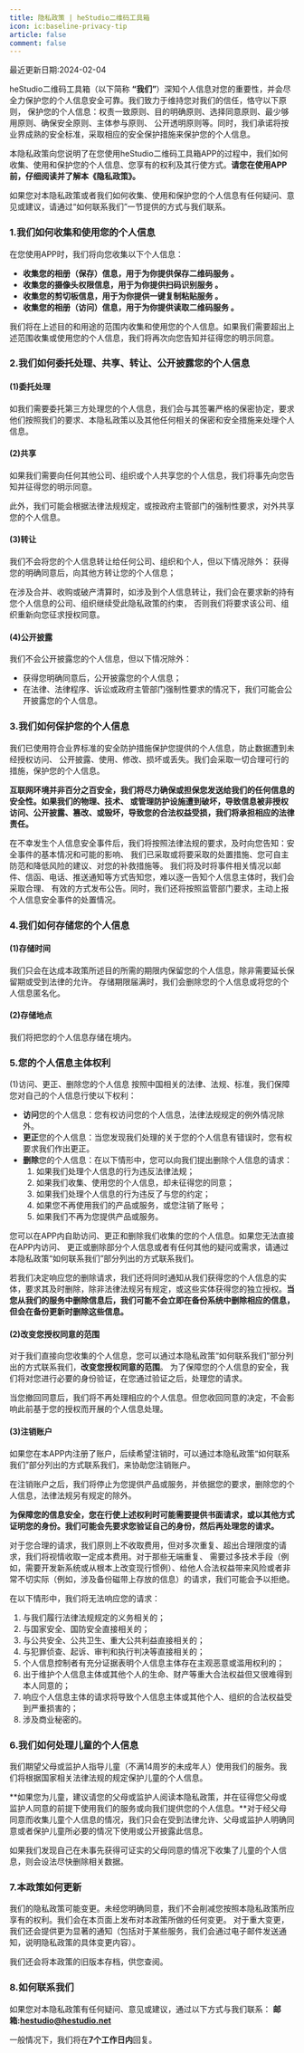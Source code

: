 ```yaml
---
title: 隐私政策 | heStudio二维码工具箱
icon: ic:baseline-privacy-tip
article: false
comment: false
---
```


最近更新日期:2024-02-04

heStudio二维码工具箱（以下简称 **“我们”**）深知个人信息对您的重要性，并会尽全力保护您的个人信息安全可靠。我们致力于维持您对我们的信任，恪守以下原则， 保护您的个人信息：权责一致原则、目的明确原则、选择同意原则、最少够用原则、确保安全原则、主体参与原则、 公开透明原则等。同时，我们承诺将按业界成熟的安全标准，采取相应的安全保护措施来保护您的个人信息。

本隐私政策向您说明了在您使用heStudio二维码工具箱APP的过程中，我们如何收集、使用和保护您的个人信息、您享有的权利及其行使方式。**请您在使用APP前，仔细阅读并了解本《隐私政策》。**

如果您对本隐私政策或者我们如何收集、使用和保护您的个人信息有任何疑问、意见或建议，请通过“如何联系我们”一节提供的方式与我们联系。

### 1.我们如何收集和使用您的个人信息
在您使用APP时，我们将向您收集以下个人信息：

- **收集您的相册（保存）信息，用于为你提供保存二维码服务 。**
-  **收集您的摄像头权限信息，用于为你提供扫码识别服务 。**
-  **收集您的剪切板信息，用于为你提供一键复制粘贴服务 。**
-  **收集您的相册（访问）信息，用于为你提供读取二维码服务 。**

我们将在上述目的和用途的范围内收集和使用您的个人信息。如果我们需要超出上述范围收集或使用您的个人信息，我们将再次向您告知并征得您的明示同意。

### 2.我们如何委托处理、共享、转让、公开披露您的个人信息
#### (1)委托处理

如我们需要委托第三方处理您的个人信息，我们会与其签署严格的保密协定，要求他们按照我们的要求、本隐私政策以及其他任何相关的保密和安全措施来处理个人信息。

#### (2)共享
如果我们需要向任何其他公司、组织或个人共享您的个人信息，我们将事先向您告知并征得您的明示同意。

此外，我们可能会根据法律法规规定，或按政府主管部门的强制性要求，对外共享您的个人信息。

#### (3)转让
我们不会将您的个人信息转让给任何公司、组织和个人，但以下情况除外：
获得您的明确同意后，向其他方转让您的个人信息；

在涉及合并、收购或破产清算时，如涉及到个人信息转让，我们会在要求新的持有您个人信息的公司、组织继续受此隐私政策的约束， 否则我们将要求该公司、组织重新向您征求授权同意。

#### (4)公开披露
我们不会公开披露您的个人信息，但以下情况除外：
- 获得您明确同意后，公开披露您的个人信息；
- 在法律、法律程序、诉讼或政府主管部门强制性要求的情况下，我们可能会公开披露您的个人信息。

### 3.我们如何保护您的个人信息
我们已使用符合业界标准的安全防护措施保护您提供的个人信息，防止数据遭到未经授权访问、 公开披露、使用、修改、损坏或丢失。我们会采取一切合理可行的措施，保护您的个人信息。

**互联网环境并非百分之百安全，我们将尽力确保或担保您发送给我们的任何信息的安全性。如果我们的物理、技术、 或管理防护设施遭到破坏，导致信息被非授权访问、公开披露、篡改、或毁坏，导致您的合法权益受损，我们将承担相应的法律责任。**

在不幸发生个人信息安全事件后，我们将按照法律法规的要求，及时向您告知：安全事件的基本情况和可能的影响、 我们已采取或将要采取的处置措施、您可自主防范和降低风险的建议、对您的补救措施等。 我们将及时将事件相关情况以邮件、信函、电话、推送通知等方式告知您，难以逐一告知个人信息主体时，我们会采取合理、 有效的方式发布公告。同时，我们还将按照监管部门要求，主动上报个人信息安全事件的处置情况。

### 4.我们如何存储您的个人信息
#### (1)存储时间
我们只会在达成本政策所述目的所需的期限内保留您的个人信息，除非需要延长保留期或受到法律的允许。 存储期限届满时，我们会删除您的个人信息或将您的个人信息匿名化。

#### (2)存储地点
我们将把您的个人信息存储在境内。

### 5.您的个人信息主体权利
(1)访问、更正、删除您的个人信息 按照中国相关的法律、法规、标准，我们保障您对自己的个人信息行使以下权利：
- **访问**您的个人信息：您有权访问您的个人信息，法律法规规定的例外情况除外。
- **更正**您的个人信息：当您发现我们处理的关于您的个人信息有错误时，您有权要求我们作出更正。
- **删除**您的个人信息：在以下情形中，您可以向我们提出删除个人信息的请求：
    1. 如果我们处理个人信息的行为违反法律法规；
    2. 如果我们收集、使用您的个人信息，却未征得您的同意；
    3. 如果我们处理个人信息的行为违反了与您的约定；
    4. 如果您不再使用我们的产品或服务，或您注销了账号；
    5. 如果我们不再为您提供产品或服务。

您可以在APP内自助访问、更正和删除我们收集的您的个人信息。如果您无法直接在APP内访问、 更正或删除部分个人信息或者有任何其他的疑问或需求，请通过本隐私政策“如何联系我们”部分列出的方式联系我们。

若我们决定响应您的删除请求，我们还将同时通知从我们获得您的个人信息的实体，要求其及时删除，除非法律法规另有规定，或这些实体获得您的独立授权。**当您从我们的服务中删除信息后，我们可能不会立即在备份系统中删除相应的信息，但会在备份更新时删除这些信息。**

#### (2)改变您授权同意的范围
对于我们直接向您收集的个人信息，您可以通过本隐私政策“如何联系我们”部分列出的方式联系我们，**改变您授权同意的范围**。 为了保障您的个人信息的安全，我们将对您进行必要的身份验证，在您通过验证之后，处理您的请求。

当您撤回同意后，我们将不再处理相应的个人信息。但您收回同意的决定，不会影响此前基于您的授权而开展的个人信息处理。

#### (3)注销账户
如果您在本APP内注册了账户，后续希望注销时，可以通过本隐私政策“如何联系我们”部分列出的方式联系我们，来协助您注销账户。

在注销账户之后，我们将停止为您提供产品或服务，并依据您的要求，删除您的个人信息，法律法规另有规定的除外。

**为保障您的信息安全，您在行使上述权利时可能需要提供书面请求，或以其他方式证明您的身份。我们可能会先要求您验证自己的身份，然后再处理您的请求。**

对于您合理的请求，我们原则上不收取费用，但对多次重复、超出合理限度的请求，我们将视情收取一定成本费用。对于那些无端重复、 需要过多技术手段（例如，需要开发新系统或从根本上改变现行惯例）、给他人合法权益带来风险或者非常不切实际（例如，涉及备份磁带上存放的信息）的请求，我们可能会予以拒绝。

在以下情形中，我们将无法响应您的请求：
1. 与我们履行法律法规规定的义务相关的；
2. 与国家安全、国防安全直接相关的；
3. 与公共安全、公共卫生、重大公共利益直接相关的；
4. 与犯罪侦查、起诉、审判和执行判决等直接相关的；
5. 个人信息控制者有充分证据表明个人信息主体存在主观恶意或滥用权利的；
6. 出于维护个人信息主体或其他个人的生命、财产等重大合法权益但又很难得到本人同意的；
7. 响应个人信息主体的请求将导致个人信息主体或其他个人、组织的合法权益受到严重损害的；
8. 涉及商业秘密的。

### 6.我们如何处理儿童的个人信息
我们期望父母或监护人指导儿童（不满14周岁的未成年人）使用我们的服务。我们将根据国家相关法律法规的规定保护儿童的个人信息。

**如果您为儿童，建议请您的父母或监护人阅读本隐私政策，并在征得您父母或监护人同意的前提下使用我们的服务或向我们提供您的个人信息。**对于经父母同意而收集儿童个人信息的情况，我们只会在受到法律允许、父母或监护人明确同意或者保护儿童所必要的情况下使用或公开披露此信息。

如果我们发现自己在未事先获得可证实的父母同意的情况下收集了儿童的个人信息，则会设法尽快删除相关数据。

### 7.本政策如何更新
我们的隐私政策可能变更。未经您明确同意，我们不会削减您按照本隐私政策所应享有的权利。我们会在本页面上发布对本政策所做的任何变更。 对于重大变更，我们还会提供更为显著的通知（包括对于某些服务，我们会通过电子邮件发送通知，说明隐私政策的具体变更内容）。

我们还会将本政策的旧版本存档，供您查阅。

### 8.如何联系我们
如果您对本隐私政策有任何疑问、意见或建议，通过以下方式与我们联系：
**邮箱:hestudio@hestudio.net**

一般情况下，我们将在**7个工作日内**回复。